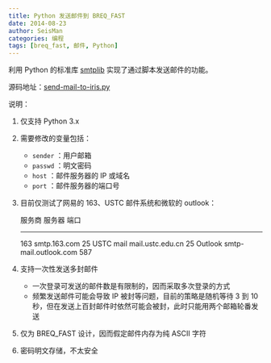 ```yaml
---
title: Python 发送邮件到 BREQ_FAST
date: 2014-08-23
author: SeisMan
categories: 编程
tags: [breq_fast, 邮件, Python]
---
```


利用 Python 的标准库 [smtplib](https://docs.python.org/3/library/smtplib.html)
实现了通过脚本发送邮件的功能。

源码地址：[send-mail-to-iris.py](https://github.com/seisman/python-notes/blob/master/send-mail-to-iris.py)

<!--more-->

说明：

1.  仅支持 Python 3.x
2.  需要修改的变量包括：
    -   `sender` ：用户邮箱
    -   `passwd` ：明文密码
    -   `host` ：邮件服务器的 IP 或域名
    -   `port` ：邮件服务器的端口号

3.  目前仅测试了网易的 163、USTC 邮件系统和微软的 outlook：

      服务商 服务器   端口
      --------------- ----------------------- -----
      163             smtp.163.com            25
      USTC mail       mail.ustc.edu.cn        25
      Outlook         smtp-mail.outlook.com   587

4.  支持一次性发送多封邮件
    -   一次登录可发送的邮件数是有限制的，因而采取多次登录的方式
    -   频繁发送邮件可能会导致 IP 被封等问题，目前的策略是随机等待 3 到 10 秒，但在发送上百封邮件时依然可能会被封，此时只能用两个邮箱轮番发送

5.  仅为 BREQ\_FAST 设计，因而假定邮件内存为纯 ASCII 字符
6.  密码明文存储，不太安全


